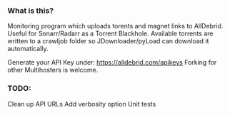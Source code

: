 ### What is this?

Monitoring program which uploads torents and magnet links to AllDebrid. Useful for Sonarr/Radarr as a Torrent Blackhole.
Available torrents are written to a crawljob folder so JDownloader/pyLoad can download it automatically.

Generate your API Key under: https://alldebrid.com/apikeys
Forking for other Multihosters is welcome. 

### TODO:

Clean up API URLs
Add verbosity option
Unit tests


